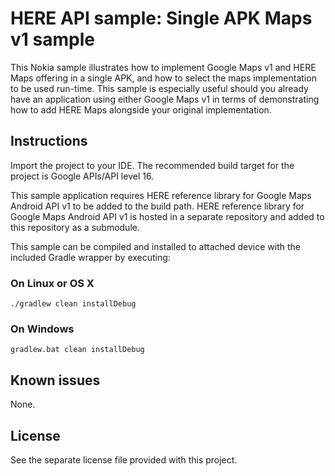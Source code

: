 HERE API sample: Single APK Maps v1 sample
==========================================

This Nokia sample illustrates how to implement Google Maps v1 and HERE Maps
offering in a single APK, and how to select the maps implementation to be used
run-time. This sample is especially useful should you already have an
application using either Google Maps v1 in terms of demonstrating how to
add HERE Maps alongside your original implementation.


Instructions
--------------------------------------------------------------------------------

Import the project to your IDE. The recommended build target for the project is
Google APIs/API level 16. 

This sample application requires HERE reference library for Google Maps Android 
API v1 to be added to the build path. HERE reference library for Google Maps 
Android API v1 is hosted in a separate repository and added to this repository 
as a submodule.

This sample can be compiled and installed to attached device with the included 
Gradle wrapper by executing:

### On Linux or OS X
```
./gradlew clean installDebug
```

### On Windows
```
gradlew.bat clean installDebug
```

Known issues
--------------------------------------------------------------------------------

None.


License
--------------------------------------------------------------------------------

See the separate license file provided with this project.
